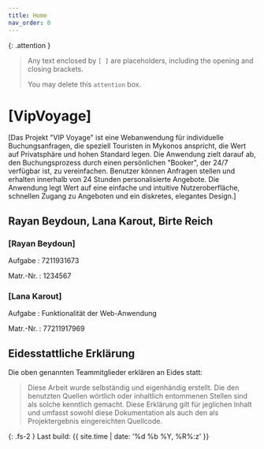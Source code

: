 ```yaml
---
title: Home
nav_order: 0
---
```


{: .attention }
> Any text enclosed by `[ ]` are placeholders, including the opening and closing brackets.
>
> You may delete this `attention` box.

# [VipVoyage]

[Das Projekt "VIP Voyage" ist eine Webanwendung für individuelle Buchungsanfragen, die speziell Touristen in Mykonos anspricht, die Wert auf Privatsphäre und hohen Standard legen. Die Anwendung zielt darauf ab, den Buchungsprozess durch einen persönlichen "Booker", der 24/7 verfügbar ist, zu vereinfachen. Benutzer können Anfragen stellen und erhalten innerhalb von 24 Stunden personalisierte Angebote. Die Anwendung legt Wert auf eine einfache und intuitive Nutzeroberfläche, schnellen Zugang zu Angeboten und ein diskretes, elegantes Design.]

## Rayan Beydoun, Lana Karout, Birte Reich

### [Rayan Beydoun]

Aufgabe
: 7211931673

Matr.-Nr.
: 1234567

### [Lana Karout]

Aufgabe
: Funktionalität der Web-Anwendung

Matr.-Nr.
: 77211917969

## Eidesstattliche Erklärung

Die oben genannten Teammitglieder erklären an Eides statt:

> Diese Arbeit wurde selbständig und eigenhändig erstellt. Die den benutzten Quellen wörtlich oder inhaltlich entommenen Stellen sind als solche kenntlich gemacht. Diese Erklärung gilt für jeglichen Inhalt und umfasst sowohl diese Dokumentation als auch den als Projektergebnis eingereichten Quellcode.

{: .fs-2 }
Last build: {{ site.time | date: '%d %b %Y, %R%:z' }}